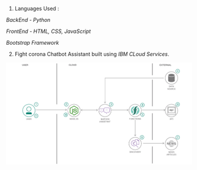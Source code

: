 1) Languages Used :

*BackEnd - Python*

*FrontEnd - HTML, CSS, JavaScript*

*Bootstrap Framework*

2) Fight corona Chatbot Assistant built using *IBM CLoud Services*.




![flow](flow.png)
